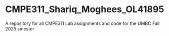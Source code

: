# CMPE311_Shariq_Moghees_OL41895
A repository for all CMPE311 Lab assignments and code for the UMBC Fall 2025 smester
